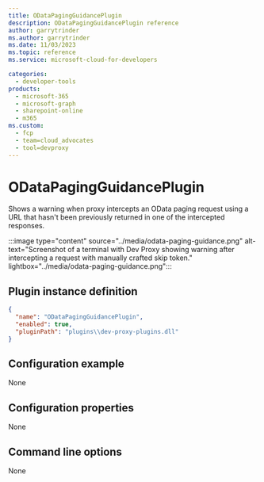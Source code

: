 ```yaml
---
title: ODataPagingGuidancePlugin
description: ODataPagingGuidancePlugin reference
author: garrytrinder
ms.author: garrytrinder
ms.date: 11/03/2023
ms.topic: reference
ms.service: microsoft-cloud-for-developers

categories:
  - developer-tools
products:
  - microsoft-365
  - microsoft-graph
  - sharepoint-online
  - m365
ms.custom:
  - fcp
  - team=cloud_advocates
  - tool=devproxy
---
```


# ODataPagingGuidancePlugin

Shows a warning when proxy intercepts an OData paging request using a URL that hasn't been previously returned in one of the intercepted responses.

:::image type="content" source="../media/odata-paging-guidance.png" alt-text="Screenshot of a terminal with Dev Proxy showing warning after intercepting a request with manually crafted skip token." lightbox="../media/odata-paging-guidance.png":::

## Plugin instance definition

```json
{
  "name": "ODataPagingGuidancePlugin",
  "enabled": true,
  "pluginPath": "plugins\\dev-proxy-plugins.dll"
}
```

## Configuration example

None

## Configuration properties

None

## Command line options

None

